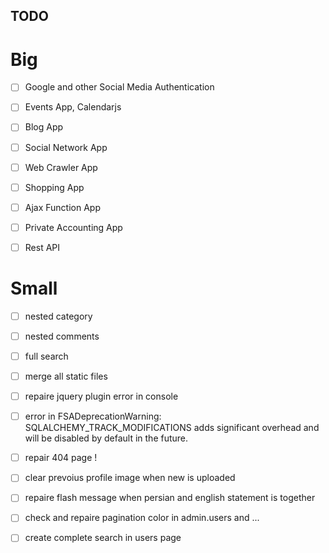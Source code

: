 ## TODO


# Big
- [ ] Google and other Social Media Authentication
- [ ] Events App, Calendarjs
- [ ] Blog App
- [ ] Social Network App
- [ ] Web Crawler App
- [ ] Shopping App
- [ ] Ajax Function App
- [ ] Private Accounting App
- [ ] Rest API



# Small
- [ ] nested category
- [ ] nested comments
- [ ] full search
- [ ] merge all static files
- [ ] repaire jquery plugin error in console
- [ ] error in FSADeprecationWarning: SQLALCHEMY_TRACK_MODIFICATIONS adds significant overhead and will be disabled by default in the future.
- [ ] repair 404 page !
- [ ] clear prevoius profile image when new is uploaded
- [ ] repaire flash message when persian and english statement is together
- [ ] check and repaire pagination color in admin.users and ...
- [ ] create complete search in users page












